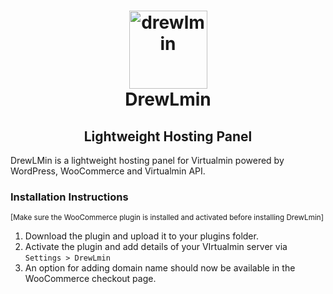 <h1 align="center">
  <a href="https://software.shillongtitude.com/drewlmin" target="_blank">
    <img src="https://shillongtitude.com/wp-content/uploads/2021/08/drewlmin-logo.png" align="center" width="125px" alt="drewlmin" style="max-width: 100%;"/>
  </a>
  <br/>
  DrewLmin
</h1>
<h2 align="center">Lightweight Hosting Panel</h2>
<p>DrewLMin is a lightweight hosting panel for Virtualmin powered by WordPress, WooCommerce and Virtualmin API.</p>
<h3>Installation Instructions</h3>

<sub>[Make sure the WooCommerce plugin is installed and activated before installing DrewLmin]</sub>

1. Download the plugin and upload it to your plugins folder.
2. Activate the plugin and add details of your VIrtualmin server via `Settings > DrewLmin`
3. An option for adding domain name should now be available in the WooCommerce checkout page.
